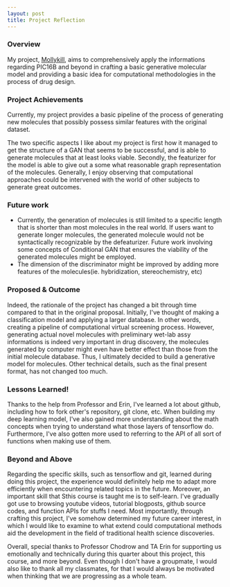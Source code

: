 ```yaml
---
layout: post
title: Project Reflection
---
```




### Overview
My project, [Mollykill](https://github.com/susanzhang233/mollykill), aims to comprehensively apply the informations regarding PIC16B and beyond in crafting a basic generative molecular model and providing a basic idea for computational methodologies in the process of drug design. 

### Project Achievements
Currently, my project provides a basic pipeline of the process of generating new molecules that possibly possess similar features with the original dataset.

The two specific aspects I like about my project is first how it managed to get the structure of a GAN that seems to be successful, and is able to generate molecules that at least looks viable. Secondly, the featurizer for the model is able to give out a some what reasonable graph representation of the molecules. Generally, I enjoy observing that computational approaches could be intervened with the world of other subjects to generate great outcomes.

### Future work
- Currently, the generation of molecules is still limited to a specific length that is shorter than most molecules in the real world. If users want to generate longer molecules, the generated molecule would not be syntactically recognizable by the defeaturizer. Future work involving some concepts of Conditional GAN that ensures the viability of the generated molecules might be employed.
- The dimension of the discriminator might be improved by adding more features of the molecules(ie. hybridization, stereochemistry, etc)


### Proposed & Outcome
Indeed, the rationale of the project has changed a bit through time compared to that in the original proposal. Initially, I've thought of making a classification model and applying a larger database. In other words, creating a pipeline of computational virtual screening process. However, generating actual novel molecules with preliminary wet-lab assy informations is indeed very important in drug discovery, the molecules generated by computer might even have better effect than those from the initial molecule database. Thus, I ultimately decided to build a generative model for molecules. Other technical details, such as the final present format, has not changed too much.


### Lessons Learned!
Thanks to the help from Professor and Erin, I've learned a lot about github, including how to fork other's repository, git clone, etc. When building my deep learning model, I've also gained more understanding about the math concepts when trying to understand what those layers of tensorflow do. Furthermore, I've also gotten more used to referring to the API of all sort of functions when making use of them.

### Beyond and Above
Regarding the specific skills, such as tensorflow and git, learned during doing this project, the experience would definitely help me to adapt more efficiently when encountering related topics in the future. Moreover, an important skill that Sthis course is taught me is to self-learn. I've gradually got use to browsing youtube videos, tutorial blogposts, github source codes, and function APIs for stuffs I need. Most importantly, through crafting this project, I've somehow determined my future career interest, in which I would like to examine to what extend could computational methods aid the development in the field of traditional health science discoveries.


Overall, special thanks to Professor Chodrow and TA Erin for supporting us emotionally and technically during this quarter about this project, this course, and more beyond. Even though I don't have a groupmate, I would also like to thank all my classmates, for that I would always be motivated when thinking that we are progressing as a whole team.




